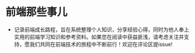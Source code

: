 
# 前端那些事儿

- 记录前端成长路程，旨在系统整理个人知识，分享经验心得，同时为他人奉上实用的前端学习知识和参考资料。如果您在阅读中获益匪浅，请考虑关注并支持，愿我们共同在前端技术的旅程中不断前行！欢迎在评论区提issue!



